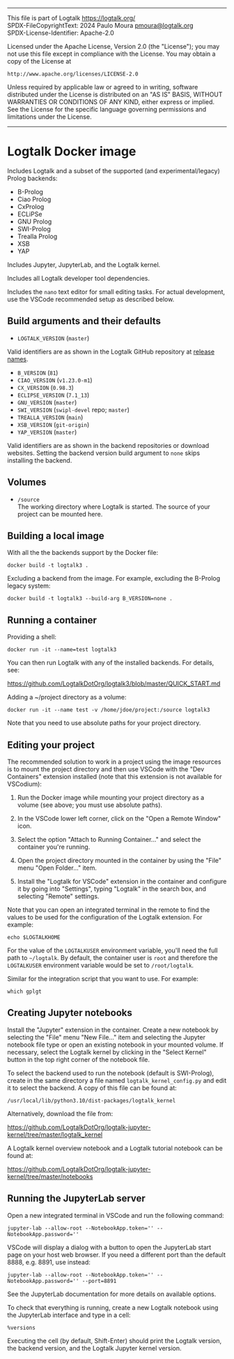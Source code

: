 ________________________________________________________________________

This file is part of Logtalk <https://logtalk.org/>  
SPDX-FileCopyrightText: 2024 Paulo Moura <pmoura@logtalk.org>  
SPDX-License-Identifier: Apache-2.0

Licensed under the Apache License, Version 2.0 (the "License");
you may not use this file except in compliance with the License.
You may obtain a copy of the License at

    http://www.apache.org/licenses/LICENSE-2.0

Unless required by applicable law or agreed to in writing, software
distributed under the License is distributed on an "AS IS" BASIS,
WITHOUT WARRANTIES OR CONDITIONS OF ANY KIND, either express or implied.
See the License for the specific language governing permissions and
limitations under the License.
________________________________________________________________________


Logtalk Docker image
====================

Includes Logtalk and a subset of the supported (and experimental/legacy)
Prolog backends:

- B-Prolog
- Ciao Prolog
- CxProlog
- ECLiPSe
- GNU Prolog
- SWI-Prolog
- Trealla Prolog
- XSB
- YAP

Includes Jupyter, JupyterLab, and the Logtalk kernel.

Includes all Logtalk developer tool dependencies. 

Includes the `nano` text editor for small editing tasks. For actual
development, use the VSCode recommended setup as described below.


Build arguments and their defaults
----------------------------------

* `LOGTALK_VERSION` (`master`)

Valid identifiers are as shown in the Logtalk GitHub repository at
[release names](https://github.com/LogtalkDotOrg/logtalk3/releases).

* `B_VERSION` (`81`)
* `CIAO_VERSION` (`v1.23.0-m1`)
* `CX_VERSION` (`0.98.3`)
* `ECLIPSE_VERSION` (`7.1_13`)
* `GNU_VERSION` (`master`)
* `SWI_VERSION` (`swipl-devel` repo; `master`)
* `TREALLA_VERSION` (`main`)
* `XSB_VERSION` (`git-origin`)
* `YAP_VERSION` (`master`)

Valid identifiers are as shown in the backend repositories or download
websites. Setting the backend version build argument to `none` skips
installing the backend.


Volumes
-------

* `/source`  
The working directory where Logtalk is started. The source of your project can
be mounted here.


Building a local image
----------------------

With all the the backends support by the Docker file:

	docker build -t logtalk3 .

Excluding a backend from the image. For example, excluding the B-Prolog legacy
system:

	docker build -t logtalk3 --build-arg B_VERSION=none .


Running a container
-------------------

Providing a shell:

	docker run -it --name=test logtalk3

You can then run Logtalk with any of the installed backends. For details, see:

https://github.com/LogtalkDotOrg/logtalk3/blob/master/QUICK_START.md

Adding a ~/project directory as a volume:

	docker run -it --name test -v /home/jdoe/project:/source logtalk3

Note that you need to use absolute paths for your project directory.


Editing your project
--------------------

The recommended solution to work in a project using the image resources is
to mount the project directory and then use VSCode with the "Dev Containers"
extension installed (note that this extension is not available for VSCodium):

1. Run the Docker image while mounting your project directory as a volume
(see above; you must use absolute paths).

2. In the VSCode lower left corner, click on the "Open a Remote Window" icon.

3. Select the option "Attach to Running Container..." and select the container
you're running.

4. Open the project directory mounted in the container by using the "File" menu
"Open Folder..." item.

5. Install the "Logtalk for VSCode" extension in the container and configure
it by going into "Settings", typing "Logtalk" in the search box, and selecting
"Remote" settings.

Note that you can open an integrated terminal in the remote to find the values
to be used for the configuration of the Logtalk extension. For example:

	echo $LOGTALKHOME

For the value of the `LOGTALKUSER` environment variable, you'll need the full
path to `~/logtalk`. By default, the container user is `root` and therefore
the `LOGTALKUSER` environment variable would be set to `/root/logtalk`.

Similar for the integration script that you want to use. For example:

	which gplgt


Creating Jupyter notebooks
--------------------------

Install the "Jupyter" extension in the container. Create a new notebook by
selecting the "File" menu "New File..." item and selecting the Jupyter
notebook file type or open an existing notebook in your mounted volume.
If necessary, select the Logtalk kernel by clicking in the "Select Kernel"
button in the top right corner of the notebook file.

To select the backend used to run the notebook (default is SWI-Prolog),
create in the same directory a file named `logtalk_kernel_config.py` and
edit it to select the backend. A copy of this file can be found at:

	/usr/local/lib/python3.10/dist-packages/logtalk_kernel

Alternatively, download the file from:

https://github.com/LogtalkDotOrg/logtalk-jupyter-kernel/tree/master/logtalk_kernel

A Logtalk kernel overview notebook and a Logtalk tutorial notebook can be
found at:

https://github.com/LogtalkDotOrg/logtalk-jupyter-kernel/tree/master/notebooks


Running the JupyterLab server
-----------------------------

Open a new integrated terminal in VSCode and run the following command:

	jupyter-lab --allow-root --NotebookApp.token='' --NotebookApp.password=''

VSCode will display a dialog with a button to open the JupyterLab start page
on your host web browser. If you need a different port than the default 8888,
e.g. 8891, use instead:

	jupyter-lab --allow-root --NotebookApp.token='' --NotebookApp.password='' --port=8891

See the JupyterLab documentation for more details on available options.

To check that everything is running, create a new Logtalk notebook using the
JupyterLab interface and type in a cell:

	%versions

Executing the cell (by default, Shift-Enter) should print the Logtalk version,
the backend version, and the Logtalk Jupyter kernel version.
